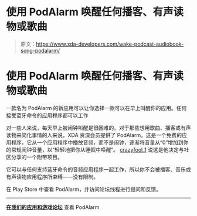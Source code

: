 # 使用 PodAlarm 唤醒任何播客、有声读物或歌曲

> 原文：<https://www.xda-developers.com/wake-podcast-audiobook-song-podalarm/>

# 使用 PodAlarm 唤醒任何播客、有声读物或歌曲

一款名为 PodAlarm 的新应用可以让你选择一款可以在早上叫醒你的应用。任何接受蓝牙命令的应用程序都可以工作

对一些人来说，每天早上被闹钟叫醒是很困难的。对于那些想用歌曲、播客或有声读物来简化事情的人来说，XDA 资深会员提供了 PodAlarm。这是一个免费的应用程序，它从一个应用程序中播放音频，而不是闹钟，逐渐将音量从“0”增加到你的常规闹钟音量，以“轻轻地把你从睡眠中唤醒”。 [crazyfool_1](https://forum.xda-developers.com/member.php?u=3232091) 说这是他决定与社区分享的一个附带项目。

它可以与任何支持蓝牙命令的音频应用程序一起工作，所以你不会被播客、音乐或有声读物应用程序所束缚——没有限制。

在 Play Store 中查看 PodAlarm，并访问论坛线程进行提问和反馈。

* * *

[**在我们的应用和游戏论坛**](https://forum.xda-developers.com/android/apps-games/app-podalarm-favourite-podcast-music-t3720765) 查看 PodAlarm
